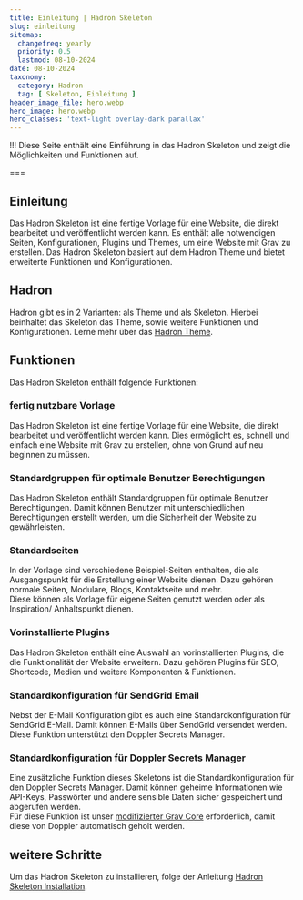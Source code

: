 ```yaml
---
title: Einleitung | Hadron Skeleton
slug: einleitung
sitemap:
  changefreq: yearly
  priority: 0.5
  lastmod: 08-10-2024
date: 08-10-2024
taxonomy:
  category: Hadron
  tag: [ Skeleton, Einleitung ]
header_image_file: hero.webp
hero_image: hero.webp
hero_classes: 'text-light overlay-dark parallax'
---
```


!!! Diese Seite enthält eine Einführung in das Hadron Skeleton und zeigt die Möglichkeiten und Funktionen auf.

===

## Einleitung
Das Hadron Skeleton ist eine fertige Vorlage für eine Website, die direkt bearbeitet und veröffentlicht werden kann. Es enthält alle notwendigen Seiten, Konfigurationen, Plugins und Themes, um eine Website mit Grav zu erstellen. Das Hadron Skeleton basiert auf dem Hadron Theme und bietet erweiterte Funktionen und Konfigurationen.

## Hadron
Hadron gibt es in 2 Varianten: als Theme und als Skeleton. Hierbei beinhaltet das Skeleton das Theme, sowie weitere Funktionen und Konfigurationen. Lerne mehr über das [Hadron Theme](/hadron/theme/einleitung).

## Funktionen
Das Hadron Skeleton enthält folgende Funktionen:

### fertig nutzbare Vorlage
Das Hadron Skeleton ist eine fertige Vorlage für eine Website, die direkt bearbeitet und veröffentlicht werden kann. Dies ermöglicht es, schnell und einfach eine Website mit Grav zu erstellen, ohne von Grund auf neu beginnen zu müssen.

### Standardgruppen für optimale Benutzer Berechtigungen
Das Hadron Skeleton enthält Standardgruppen für optimale Benutzer Berechtigungen. Damit können Benutzer mit unterschiedlichen Berechtigungen erstellt werden, um die Sicherheit der Website zu gewährleisten.

### Standardseiten
In der Vorlage sind verschiedene Beispiel-Seiten enthalten, die als Ausgangspunkt für die Erstellung einer Website dienen. Dazu gehören normale Seiten, Modulare, Blogs, Kontaktseite und mehr.  
Diese können als Vorlage für eigene Seiten genutzt werden oder als Inspiration/ Anhaltspunkt dienen.

### Vorinstallierte Plugins
Das Hadron Skeleton enthält eine Auswahl an vorinstallierten Plugins, die die Funktionalität der Website erweitern. Dazu gehören Plugins für SEO, Shortcode, Medien und weitere Komponenten & Funktionen.

### Standardkonfiguration für SendGrid Email
Nebst der E-Mail Konfiguration gibt es auch eine Standardkonfiguration für SendGrid E-Mail. Damit können E-Mails über SendGrid versendet werden. Diese Funktion unterstützt den Doppler Secrets Manager.

### Standardkonfiguration für Doppler Secrets Manager
Eine zusätzliche Funktion dieses Skeletons ist die Standardkonfiguration für den Doppler Secrets Manager. Damit können geheime Informationen wie API-Keys, Passwörter und andere sensible Daten sicher gespeichert und abgerufen werden.  
Für diese Funktion ist unser [modifizierter Grav Core](https://github.com/Crabston/grav) erforderlich, damit diese von Doppler automatisch geholt werden.

## weitere Schritte
Um das Hadron Skeleton zu installieren, folge der Anleitung [Hadron Skeleton Installation](/hadron/skeleton/installation).
